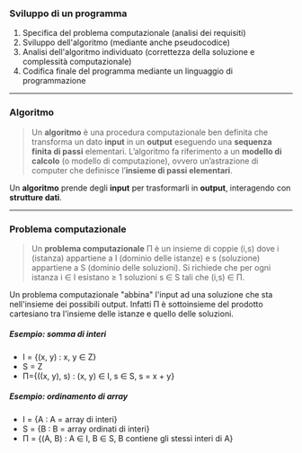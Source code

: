 ### Sviluppo di un programma

1. Specifica del problema computazionale (analisi dei requisiti)
2. Sviluppo dell'algoritmo (mediante anche pseudocodice)
3. Analisi dell'algoritmo individuato (correttezza della soluzione e complessità computazionale)
4. Codifica finale del programma mediante un linguaggio di programmazione

---

### Algoritmo

>Un **algoritmo** è una procedura computazionale ben definita che transforma un dato **input** in un **output** eseguendo una **sequenza finita di passi** elementari. L’algoritmo fa riferimento a un **modello di calcolo** (o modello di computazione), ovvero un’astrazione di computer che definisce l’**insieme di passi elementari**.

Un **algoritmo** prende degli **input** per trasformarli in **output**, interagendo con **strutture dati**.

---

### Problema computazionale

> Un **problema computazionale** Π è un insieme di coppie (i,s) dove i (istanza) appartiene a I (dominio delle istanze) e s (soluzione) appartiene a S (dominio delle soluzioni).
> Si richiede che per ogni istanza i ∈ I esistano ≥ 1 soluzioni s ∈ S tali che (i,s) ∈ Π.

Un problema computazionale "abbina" l'input ad una soluzione che sta nell'insieme dei possibili output.
Infatti Π è sottoinsieme del prodotto cartesiano tra l'insieme delle istanze e quello delle soluzioni.

##### Esempio: somma di interi
- I = {(x, y) : x, y ∈ Z}
- S = Z
- Π={((x, y), s) : (x, y) ∈ I, s ∈ S, s = x + y}

##### Esempio: ordinamento di array
- I = {A : A = array di interi}
- S = {B : B = array ordinati di interi}
- Π = {(A, B) : A ∈ I, B ∈ S, B contiene gli stessi interi di A}